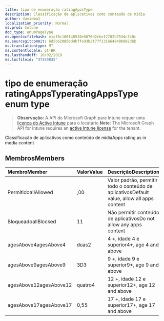 ```yaml
---
title: tipo de enumeração ratingAppsType
description: Classificação de aplicativos como conteúdo de mídia
author: davidmu1
localization_priority: Normal
ms.prod: Intune
doc_type: enumPageType
ms.openlocfilehash: e1af0c100140530e6676d2cbe12702b7534c740c
ms.sourcegitcommit: bd5bb20856d4bffe93b2f77f131664849b602dbb
ms.translationtype: MT
ms.contentlocale: pt-BR
ms.lasthandoff: 10/02/2019
ms.locfileid: "37359835"
---
```

# <a name="ratingappstype-enum-type"></a><span data-ttu-id="577d8-103">tipo de enumeração ratingAppsType</span><span class="sxs-lookup"><span data-stu-id="577d8-103">ratingAppsType enum type</span></span>

> <span data-ttu-id="577d8-104">**Observação:** A API do Microsoft Graph para Intune requer uma [licença do Active Intune](https://go.microsoft.com/fwlink/?linkid=839381) para o locatário.</span><span class="sxs-lookup"><span data-stu-id="577d8-104">**Note:** The Microsoft Graph API for Intune requires an [active Intune license](https://go.microsoft.com/fwlink/?linkid=839381) for the tenant.</span></span>

<span data-ttu-id="577d8-105">Classificação de aplicativos como conteúdo de mídia</span><span class="sxs-lookup"><span data-stu-id="577d8-105">Apps rating as in media content</span></span>

## <a name="members"></a><span data-ttu-id="577d8-106">Membros</span><span class="sxs-lookup"><span data-stu-id="577d8-106">Members</span></span>
|<span data-ttu-id="577d8-107">Membro</span><span class="sxs-lookup"><span data-stu-id="577d8-107">Member</span></span>|<span data-ttu-id="577d8-108">Valor</span><span class="sxs-lookup"><span data-stu-id="577d8-108">Value</span></span>|<span data-ttu-id="577d8-109">Descrição</span><span class="sxs-lookup"><span data-stu-id="577d8-109">Description</span></span>|
|:---|:---|:---|
|<span data-ttu-id="577d8-110">Permitido</span><span class="sxs-lookup"><span data-stu-id="577d8-110">allAllowed</span></span>|<span data-ttu-id="577d8-111">,0</span><span class="sxs-lookup"><span data-stu-id="577d8-111">0</span></span>|<span data-ttu-id="577d8-112">Valor padrão, permitir todo o conteúdo de aplicativos</span><span class="sxs-lookup"><span data-stu-id="577d8-112">Default value, allow all apps content</span></span>|
|<span data-ttu-id="577d8-113">Bloqueado</span><span class="sxs-lookup"><span data-stu-id="577d8-113">allBlocked</span></span>|<span data-ttu-id="577d8-114">1</span><span class="sxs-lookup"><span data-stu-id="577d8-114">1</span></span>|<span data-ttu-id="577d8-115">Não permitir conteúdo de aplicativos</span><span class="sxs-lookup"><span data-stu-id="577d8-115">Do not allow any apps content</span></span>|
|<span data-ttu-id="577d8-116">agesAbove4</span><span class="sxs-lookup"><span data-stu-id="577d8-116">agesAbove4</span></span>|<span data-ttu-id="577d8-117">duas</span><span class="sxs-lookup"><span data-stu-id="577d8-117">2</span></span>|<span data-ttu-id="577d8-118">4 +, idade 4 e superior</span><span class="sxs-lookup"><span data-stu-id="577d8-118">4+, age 4 and above</span></span>|
|<span data-ttu-id="577d8-119">agesAbove9</span><span class="sxs-lookup"><span data-stu-id="577d8-119">agesAbove9</span></span>|<span data-ttu-id="577d8-120">3D</span><span class="sxs-lookup"><span data-stu-id="577d8-120">3</span></span>|<span data-ttu-id="577d8-121">9 +, idade 9 e superior</span><span class="sxs-lookup"><span data-stu-id="577d8-121">9+, age 9 and above</span></span>|
|<span data-ttu-id="577d8-122">agesAbove12</span><span class="sxs-lookup"><span data-stu-id="577d8-122">agesAbove12</span></span>|<span data-ttu-id="577d8-123">quatro</span><span class="sxs-lookup"><span data-stu-id="577d8-123">4</span></span>|<span data-ttu-id="577d8-124">12 +, idade 12 e superior</span><span class="sxs-lookup"><span data-stu-id="577d8-124">12+, age 12 and above</span></span> |
|<span data-ttu-id="577d8-125">agesAbove17</span><span class="sxs-lookup"><span data-stu-id="577d8-125">agesAbove17</span></span>|<span data-ttu-id="577d8-126">0,5</span><span class="sxs-lookup"><span data-stu-id="577d8-126">5</span></span>|<span data-ttu-id="577d8-127">17 +, idade 17 e superior</span><span class="sxs-lookup"><span data-stu-id="577d8-127">17+, age 17 and above</span></span>|




